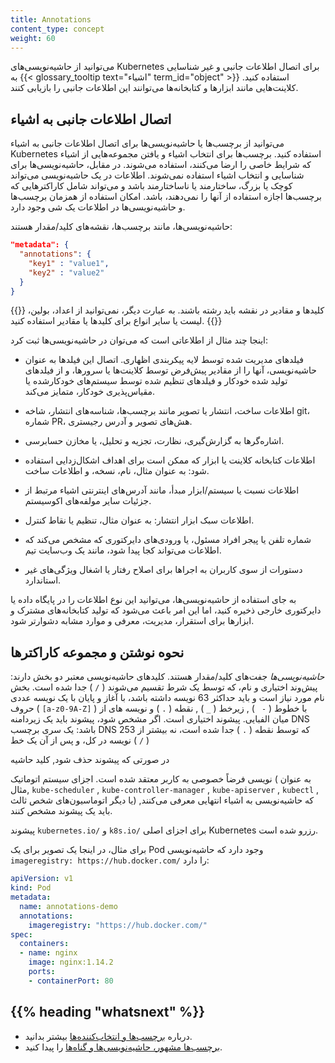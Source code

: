 ```yaml
---
title: Annotations
content_type: concept
weight: 60
---
```


<!-- overview -->
می‌توانید از حاشیه‌نویسی‌های Kubernetes برای اتصال اطلاعات جانبی و غیر شناسایی به {{< glossary_tooltip text="اشیاء" term_id="object" >}} استفاده کنید.
کلاینت‌هایی مانند ابزارها و کتابخانه‌ها می‌توانند این اطلاعات جانبی را بازیابی کنند.

<!-- body -->
## اتصال اطلاعات جانبی به اشیاء

می‌توانید از برچسب‌ها یا حاشیه‌نویسی‌ها برای اتصال اطلاعات جانبی به اشیاء Kubernetes استفاده کنید. برچسب‌ها برای انتخاب اشیاء و یافتن مجموعه‌هایی از اشیاء که شرایط خاصی را ارضا می‌کنند، استفاده می‌شوند. در مقابل، حاشیه‌نویسی‌ها برای شناسایی و انتخاب اشیاء استفاده نمی‌شوند. اطلاعات در یک حاشیه‌نویسی می‌تواند کوچک یا بزرگ، ساختارمند یا نا‌ساختارمند باشد و می‌تواند شامل کاراکترهایی که برچسب‌ها اجازه استفاده از آنها را نمی‌دهند، باشد. امکان استفاده از همزمان برچسب‌ها و حاشیه‌نویسی‌ها در اطلاعات یک شی وجود دارد.

حاشیه‌نویسی‌ها، مانند برچسب‌ها، نقشه‌های کلید/مقدار هستند:

```json
"metadata": {
  "annotations": {
    "key1" : "value1",
    "key2" : "value2"
  }
}
```

{{<note>}}
کلیدها و مقادیر در نقشه باید رشته باشند. به عبارت دیگر، نمی‌توانید از اعداد، بولین، لیست یا سایر انواع برای کلیدها یا مقادیر استفاده کنید.
{{</note>}}

اینجا چند مثال از اطلاعاتی است که می‌توان در حاشیه‌نویسی‌ها ثبت کرد:

* فیلدهای مدیریت شده توسط لایه پیکربندی اظهاری. اتصال این فیلدها به عنوان حاشیه‌نویسی، آنها را از مقادیر پیش‌فرض توسط کلاینت‌ها یا سرورها، و از فیلدهای تولید شده خودکار و فیلدهای تنظیم شده توسط سیستم‌های خودکارشده یا مقیاس‌پذیری خودکار، متمایز می‌کند.

* اطلاعات ساخت، انتشار یا تصویر مانند برچسب‌ها، شناسه‌های انتشار، شاخه git، شماره PR، هش‌های تصویر و آدرس رجیستری.

* اشاره‌گرها به گزارش‌گیری، نظارت، تجزیه و تحلیل، یا مخازن حسابرسی.

* اطلاعات کتابخانه کلاینت یا ابزار که ممکن است برای اهداف اشکال‌زدایی استفاده شود: به عنوان مثال، نام، نسخه، و اطلاعات ساخت.

* اطلاعات نسبت یا سیستم/ابزار مبدأ، مانند آدرس‌های اینترنتی اشیاء مرتبط از جزئیات سایر مولفه‌های اکوسیستم.

* اطلاعات سبک ابزار انتشار: به عنوان مثال، تنظیم یا نقاط کنترل.

* شماره تلفن یا پیجر افراد مسئول، یا ورودی‌های دایرکتوری که مشخص می‌کند که اطلاعات می‌تواند کجا پیدا شود، مانند یک وب‌سایت تیم.

* دستورات از سوی کاربران به اجراها برای اصلاح رفتار یا اشغال ویژگی‌های غیر استاندارد.

به جای استفاده از حاشیه‌نویسی‌ها، می‌توانید این نوع اطلاعات را در پایگاه داده یا دایرکتوری خارجی ذخیره کنید، اما این امر باعث می‌شود که تولید کتابخانه‌های مشترک و ابزارها برای استقرار، مدیریت، معرفی و موارد مشابه دشوارتر شود.

## نحوه نوشتن و مجموعه کاراکترها

_حاشیه‌نویسی‌ها_ جفت‌های کلید/مقدار هستند. کلیدهای حاشیه‌نویسی معتبر دو بخش دارند: پیش‌وند اختیاری و نام، که توسط یک شرط تقسیم می‌شوند ( `/` ) جدا شده است. بخش نام مورد نیاز است و باید حداکثر 63 نویسه داشته باشد، با آغاز و پایان با یک نویسه عددی حروف ( ` [a-z0-9A-Z] ` ) با خطوط ( `- ` ) , زیرخط ( `_` ) , نقطه ( `.` ) و نویسه های از میان الفبایی. پیشوند اختیاری است. اگر مشخص شود، پیشوند باید یک زیردامنه DNS باشد: یک سری برچسب DNS که توسط نقطه ( `.` ) جدا شده است، نه بیشتر از 253 نویسه در کل، و پس از آن یک خط ( `/` )

در صورتی که پیشوند حذف شود, کلید حاشیه

 نویسی فرضاً خصوصی به کاربر معتقد شده است. اجزای سیستم اتوماتیک ( به عنوان مثال, `kube-scheduler` , `kube-controller-manager` , `kube-apiserver` , `kubectl` , یا دیگر اتوماسیون‌های شخص ثالث) که حاشیه‌نویسی به اشیاء انتهایی معرفی می‌کنند, باید یک پیشوند مشخص کنند.

پیشوند `kubernetes.io/` و `k8s.io/` برای اجزای اصلی Kubernetes رزرو شده است.

برای مثال، در اینجا یک تصویر برای یک Pod وجود دارد که حاشیه‌نویسی `imageregistry: https://hub.docker.com/` را دارد:

```yaml
apiVersion: v1
kind: Pod
metadata:
  name: annotations-demo
  annotations:
    imageregistry: "https://hub.docker.com/"
spec:
  containers:
  - name: nginx
    image: nginx:1.14.2
    ports:
    - containerPort: 80
```

## {{% heading "whatsnext" %}}

- درباره [برچسب‌ها و انتخاب‌کننده‌ها](/docs/concepts/overview/working-with-objects/labels/) بیشتر بدانید.
- [برچسب‌ها مشهور، حاشیه‌نویسی‌ها و گناه‌ها](/docs/reference/labels-annotations-taints/) را پیدا کنید.
